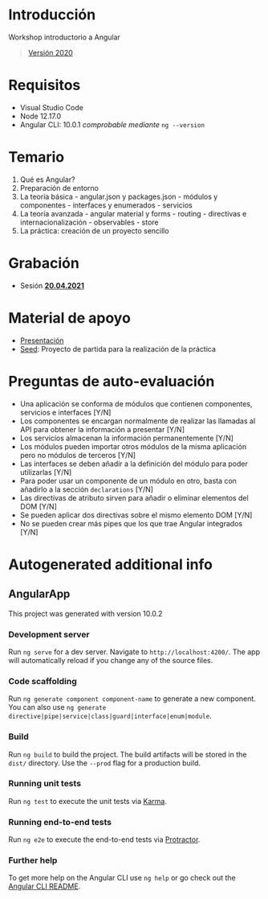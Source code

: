 
# Introducción 

Workshop introductorio a Angular

> [Versión 2020 ](https://dev.azure.com/tokiota2/Tokiota-Workshops/_git/Angular-Intro?version=GTV_2020)

# Requisitos

- Visual Studio Code  
- Node 12.17.0
- Angular CLI: 10.0.1 
*comprobable mediante* `ng --version`

# Temario

 1. Qué es Angular?
 2. Preparación de entorno
 3. La teoría básica
		- angular.json y packages.json
    	- módulos y componentes
    	- interfaces y enumerados
    	- servicios 	
 4. La teoría avanzada
		- angular material y forms
	    - routing
    	- directivas e internacionalización
    	- observables
    	- store
 5. La práctica: creación de un proyecto sencillo

# Grabación

  - Sesión [**20.04.2021**](https://web.microsoftstream.com/video/234f525d-3ce7-4535-9441-ee2bcef0393d)

# Material de apoyo

- [Presentación](https://tokiota-my.sharepoint.com/:p:/p/leonardo_micheloni/Eb1M38o5kF9ImR1ISC00QjEBy9cMbKluL5XOGwweNsvWJg?e=rV6jFX)
- [Seed](https://tokiota-my.sharepoint.com/:u:/r/personal/luis_loira_tokiota_com/Documents/FORMACION/WORKSHOP%20ANGULAR/Angular-intro__seed.7z?csf=1&web=1&e=B0XLuO): Proyecto de partida para la realización de la práctica

# Preguntas de auto-evaluación

 - Una aplicación se conforma de módulos que contienen componentes, servicios e interfaces [Y/N]
 - Los componentes se encargan normalmente de realizar las llamadas al API para obtener la información a presentar [Y/N]
 - Los servicios almacenan la información permanentemente [Y/N]
 - Los módulos pueden importar otros módulos de la misma aplicación pero no módulos de terceros [Y/N]
 - Las interfaces se deben añadir a la definición del módulo para poder utilizarlas [Y/N]
 - Para poder usar un componente de un módulo en otro, basta con añadirlo a la sección `declarations` [Y/N]
 - Las directivas de atributo sirven para añadir o eliminar elementos del DOM [Y/N]
 - Se pueden aplicar dos directivas sobre el mismo elemento DOM  [Y/N]
 - No se pueden crear más pipes que los que trae Angular integrados  [Y/N]

# Autogenerated additional info

## AngularApp

This project was generated with version 10.0.2

### Development server

Run `ng serve` for a dev server. Navigate to `http://localhost:4200/`. The app will automatically reload if you change any of the source files.

### Code scaffolding

Run `ng generate component component-name` to generate a new component. You can also use `ng generate directive|pipe|service|class|guard|interface|enum|module`.

### Build

Run `ng build` to build the project. The build artifacts will be stored in the `dist/` directory. Use the `--prod` flag for a production build.

### Running unit tests

Run `ng test` to execute the unit tests via [Karma](https://karma-runner.github.io).

### Running end-to-end tests

Run `ng e2e` to execute the end-to-end tests via [Protractor](http://www.protractortest.org/).

### Further help

To get more help on the Angular CLI use `ng help` or go check out the [Angular CLI README](https://github.com/angular/angular-cli/blob/master/README.md).